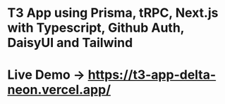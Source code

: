# T3 App using Prisma, tRPC, Next.js with Typescript, Github Auth, DaisyUI and Tailwind

# Live Demo -> https://t3-app-delta-neon.vercel.app/
